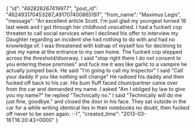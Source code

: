  {
   "id": "492826267419977",
   "post_id": "462493170453287_491707400865197",
   "from_name": "Maximus Legis",
   "message": "An excellent article Scott. I'm just glad my youngest turned 18 last week and I got through her childhood unscathed. I had a fuckwit cop threaten to call social services when I declined his offer to interview my Daughter regarding an incident she had nothing to do with and had no knowledge of. I was threatened with kidnap of myself too for declining to give my name at the entrance to my own home. The fuckwit cop stepped across the threshold/doorway. I said \"stop right there I do not consent to you entering these premises\" and fuck me it was like garlic to a vampire he actually jumped back. He said \"I'm going to call my Inspector\" I said \"Call your daddy if you like nothing will change\" He radioed his daddy and then fucked off back to his car. His bum fluff faced chum/partner came over from the car and demanded my name. I asked \"Am I obliged by law to give you my name?\" he replied \"Technically no.\" I said \"Technically will do me just fine, goodbye.\" and closed the door in his face. They sat outside in the car for a while writing identical lies in their notebooks no doubt, then fucked off never to be seen again. :-)",
   "created_time": "2013-03-16T16:20:43+0000"
 }
